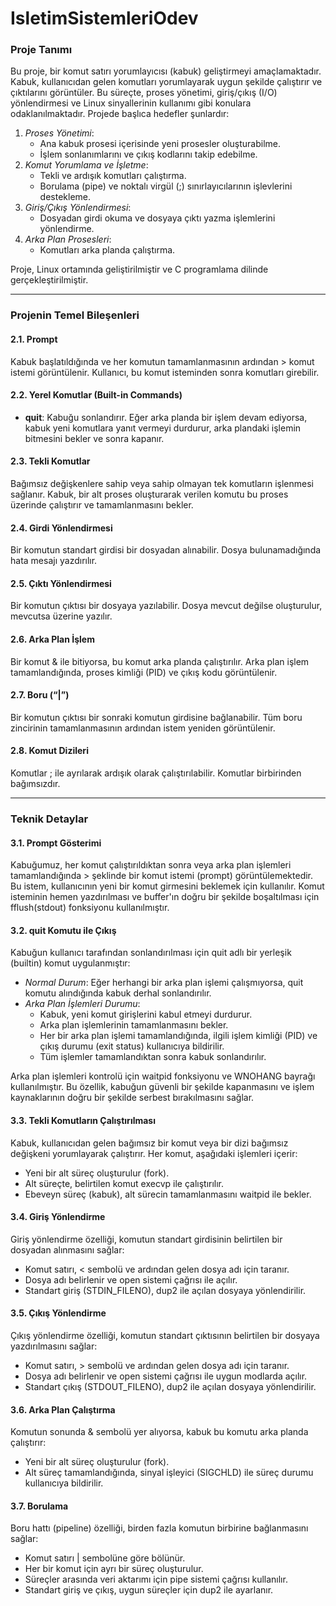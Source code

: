 # IsletimSistemleriOdev
### Proje Tanımı

Bu proje, bir komut satırı yorumlayıcısı (kabuk) geliştirmeyi amaçlamaktadır. Kabuk, kullanıcıdan gelen komutları yorumlayarak uygun şekilde çalıştırır ve çıktılarını görüntüler. Bu süreçte, proses yönetimi, giriş/çıkış (I/O) yönlendirmesi ve Linux sinyallerinin kullanımı gibi konulara odaklanılmaktadır. Projede başlıca hedefler şunlardır:

1. *Proses Yönetimi*:
   - Ana kabuk prosesi içerisinde yeni prosesler oluşturabilme.
   - İşlem sonlanımlarını ve çıkış kodlarını takip edebilme.
2. *Komut Yorumlama ve İşletme*:
   - Tekli ve ardışık komutları çalıştırma.
   - Borulama (pipe) ve noktalı virgül (;) sınırlayıcılarının işlevlerini destekleme.
3. *Giriş/Çıkış Yönlendirmesi*:
   - Dosyadan girdi okuma ve dosyaya çıktı yazma işlemlerini yönlendirme.
4. *Arka Plan Prosesleri*:
   - Komutları arka planda çalıştırma.

Proje, Linux ortamında geliştirilmiştir ve C programlama dilinde gerçekleştirilmiştir.

---

### Projenin Temel Bileşenleri

#### 2.1. Prompt
Kabuk başlatıldığında ve her komutun tamamlanmasının ardından > komut istemi görüntülenir. Kullanıcı, bu komut isteminden sonra komutları girebilir.

#### 2.2. Yerel Komutlar (Built-in Commands)
- **quit**: Kabuğu sonlandırır. Eğer arka planda bir işlem devam ediyorsa, kabuk yeni komutlara yanıt vermeyi durdurur, arka plandaki işlemin bitmesini bekler ve sonra kapanır.

#### 2.3. Tekli Komutlar
Bağımsız değişkenlere sahip veya sahip olmayan tek komutların işlenmesi sağlanır. Kabuk, bir alt proses oluşturarak verilen komutu bu proses üzerinde çalıştırır ve tamamlanmasını bekler.

#### 2.4. Girdi Yönlendirmesi
Bir komutun standart girdisi bir dosyadan alınabilir. Dosya bulunamadığında hata mesajı yazdırılır.

#### 2.5. Çıktı Yönlendirmesi
Bir komutun çıktısı bir dosyaya yazılabilir. Dosya mevcut değilse oluşturulur, mevcutsa üzerine yazılır.

#### 2.6. Arka Plan İşlem
Bir komut & ile bitiyorsa, bu komut arka planda çalıştırılır. Arka plan işlem tamamlandığında, proses kimliği (PID) ve çıkış kodu görüntülenir.

#### 2.7. Boru (“|”)
Bir komutun çıktısı bir sonraki komutun girdisine bağlanabilir. Tüm boru zincirinin tamamlanmasının ardından istem yeniden görüntülenir.

#### 2.8. Komut Dizileri
Komutlar ; ile ayrılarak ardışık olarak çalıştırılabilir. Komutlar birbirinden bağımsızdır.

---

### Teknik Detaylar

#### 3.1. Prompt Gösterimi
Kabuğumuz, her komut çalıştırıldıktan sonra veya arka plan işlemleri tamamlandığında > şeklinde bir komut istemi (prompt) görüntülemektedir. Bu istem, kullanıcının yeni bir komut girmesini beklemek için kullanılır. Komut isteminin hemen yazdırılması ve buffer'ın doğru bir şekilde boşaltılması için fflush(stdout) fonksiyonu kullanılmıştır.

#### 3.2. quit Komutu ile Çıkış
Kabuğun kullanıcı tarafından sonlandırılması için quit adlı bir yerleşik (builtin) komut uygulanmıştır:
- *Normal Durum*: Eğer herhangi bir arka plan işlemi çalışmıyorsa, quit komutu alındığında kabuk derhal sonlandırılır.
- *Arka Plan İşlemleri Durumu*:
  - Kabuk, yeni komut girişlerini kabul etmeyi durdurur.
  - Arka plan işlemlerinin tamamlanmasını bekler.
  - Her bir arka plan işlemi tamamlandığında, ilgili işlem kimliği (PID) ve çıkış durumu (exit status) kullanıcıya bildirilir.
  - Tüm işlemler tamamlandıktan sonra kabuk sonlandırılır.

Arka plan işlemleri kontrolü için waitpid fonksiyonu ve WNOHANG bayrağı kullanılmıştır. Bu özellik, kabuğun güvenli bir şekilde kapanmasını ve işlem kaynaklarının doğru bir şekilde serbest bırakılmasını sağlar.

#### 3.3. Tekli Komutların Çalıştırılması
Kabuk, kullanıcıdan gelen bağımsız bir komut veya bir dizi bağımsız değişkeni yorumlayarak çalıştırır. Her komut, aşağıdaki işlemleri içerir:
- Yeni bir alt süreç oluşturulur (fork).
- Alt süreçte, belirtilen komut execvp ile çalıştırılır.
- Ebeveyn süreç (kabuk), alt sürecin tamamlanmasını waitpid ile bekler.

#### 3.4. Giriş Yönlendirme
Giriş yönlendirme özelliği, komutun standart girdisinin belirtilen bir dosyadan alınmasını sağlar:
- Komut satırı, < sembolü ve ardından gelen dosya adı için taranır.
- Dosya adı belirlenir ve open sistemi çağrısı ile açılır.
- Standart giriş (STDIN_FILENO), dup2 ile açılan dosyaya yönlendirilir.

#### 3.5. Çıkış Yönlendirme
Çıkış yönlendirme özelliği, komutun standart çıktısının belirtilen bir dosyaya yazdırılmasını sağlar:
- Komut satırı, > sembolü ve ardından gelen dosya adı için taranır.
- Dosya adı belirlenir ve open sistemi çağrısı ile uygun modlarda açılır.
- Standart çıkış (STDOUT_FILENO), dup2 ile açılan dosyaya yönlendirilir.

#### 3.6. Arka Plan Çalıştırma
Komutun sonunda & sembolü yer alıyorsa, kabuk bu komutu arka planda çalıştırır:
- Yeni bir alt süreç oluşturulur (fork).
- Alt süreç tamamlandığında, sinyal işleyici (SIGCHLD) ile süreç durumu kullanıcıya bildirilir.

#### 3.7. Borulama
Boru hattı (pipeline) özelliği, birden fazla komutun birbirine bağlanmasını sağlar:
- Komut satırı | sembolüne göre bölünür.
- Her bir komut için ayrı bir süreç oluşturulur.
- Süreçler arasında veri aktarımı için pipe sistemi çağrısı kullanılır.
- Standart giriş ve çıkış, uygun süreçler için dup2 ile ayarlanır.

